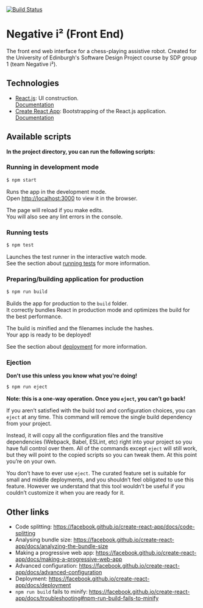 [![Build Status](https://travis-ci.com/notexactlyawe/negativei2-frontend.svg?token=TUf8ggmveZRiVzWhQNvh&branch=master)](https://travis-ci.com/notexactlyawe/negativei2-frontend)

# Negative i² (Front End)

The front end web interface for a chess-playing assistive robot. Created for the University of Edinburgh's Software Design Project course by SDP group 1 (team Negative i²).

## Technologies

- [React.js](https://reactjs.org/): UI construction.<br>[Documentation](https://reactjs.org/docs/getting-started.html)
- [Create React App](https://github.com/facebook/create-react-app): Bootstrapping of the React.js application.<br>[Documentation](https://facebook.github.io/create-react-app/docs/getting-started)

## Available scripts

**In the project directory, you can run the following scripts:**

### Running in development mode

```bash
$ npm start
```

Runs the app in the development mode.<br>
Open [http://localhost:3000](http://localhost:3000) to view it in the browser.

The page will reload if you make edits.<br>
You will also see any lint errors in the console.

### Running tests

```bash
$ npm test
```

Launches the test runner in the interactive watch mode.<br>
See the section about [running tests](https://facebook.github.io/create-react-app/docs/running-tests) for more information.

### Preparing/building application for production

```bash
$ npm run build
```

Builds the app for production to the `build` folder.<br>
It correctly bundles React in production mode and optimizes the build for the best performance.

The build is minified and the filenames include the hashes.<br>
Your app is ready to be deployed!

See the section about [deployment](https://facebook.github.io/create-react-app/docs/deployment) for more information.

### Ejection

**Don't use this unless you know what you're doing!**

```bash
$ npm run eject
```

**Note: this is a one-way operation. Once you `eject`, you can’t go back!**

If you aren’t satisfied with the build tool and configuration choices, you can `eject` at any time. This command will remove the single build dependency from your project.

Instead, it will copy all the configuration files and the transitive dependencies (Webpack, Babel, ESLint, etc) right into your project so you have full control over them. All of the commands except `eject` will still work, but they will point to the copied scripts so you can tweak them. At this point you’re on your own.

You don’t have to ever use `eject`. The curated feature set is suitable for small and middle deployments, and you shouldn’t feel obligated to use this feature. However we understand that this tool wouldn’t be useful if you couldn’t customize it when you are ready for it.

## Other links

- Code splitting: https://facebook.github.io/create-react-app/docs/code-splitting
- Analysing bundle size: https://facebook.github.io/create-react-app/docs/analyzing-the-bundle-size
- Making a progressive web app: https://facebook.github.io/create-react-app/docs/making-a-progressive-web-app
- Advanced configuration: https://facebook.github.io/create-react-app/docs/advanced-configuration
- Deployment: https://facebook.github.io/create-react-app/docs/deployment
- `npm run build` fails to minify: https://facebook.github.io/create-react-app/docs/troubleshooting#npm-run-build-fails-to-minify